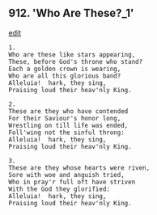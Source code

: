 
## 912.  'Who Are These?\_1'
[edit](https://docs.google.com/document/d/1iZ4JE7FVb7PVMONBvVjDilt894pXD0m4/edit?mode=html)



    1.
    Who are these like stars appearing,
    These, before God's throne who stand?
    Each a golden crown is wearing,
    Who are all this glorious band?
    Alleluia!  hark, they sing,
    Praising loud their heav'nly King.

    2.
    These are they who have contended
    For their Saviour's honor long,
    Wrestling on till life was ended,
    Foll'wing not the sinful throng:
    Alleluia!  hark, they sing,
    Praising loud their heav'nly King.

    3.
    These are they whose hearts were riven,
    Sore with woe and anguish tried,
    Who in pray'r full oft have striven
    With the God they glorified:  
    Alleluia!  hark, they sing, 
    Praising loud their heav'nly King.
